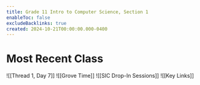 ```yaml
---
title: Grade 11 Intro to Computer Science, Section 1
enableToc: false
excludeBacklinks: true
created: 2024-10-21T00:00:00.000-0400
---
```

# Most Recent Class
![[Thread 1, Day 7]]
![[Grove Time]]
![[SIC Drop-In Sessions]]
![[Key Links]]